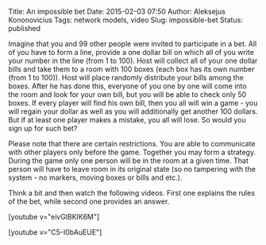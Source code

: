 Title: An impossible bet
Date: 2015-02-03 07:50
Author: Aleksejus Kononovicius
Tags: network models, video
Slug: impossible-bet
Status: published

Imagine that you and 99 other people were
invited to participate in a bet. All of you have to form a line, provide
a one dollar bill on which all of you write your number in the line
(from 1 to 100). Host will collect all of your one dollar bills and take
them to a room with 100 boxes (each box has its own number (from 1 to
100)). Host will place randomly distribute your bills among the boxes.
After he has done this, everyone of you one by one will come into the
room and look for your own bill, but you will be able to check only 50
boxes. If every player will find his own bill, then you all will win a
game - you will regain your dollar as well as you will additionally get
another 100 dollars. But if at least one player makes a mistake, you all
will lose. So would you sign up for such
bet?<!--more-->

Please note that there are certain restrictions. You are able to
communicate with other players only before the game. Together you may
form a strategy. During the game only one person will be in the room at
a given time. That person will have to leave room in its original state
(so no tampering with the system - no markers, moving boxes or bills and
etc.).

Think a bit and then watch the following videos. First one explains the
rules of the bet, while second one provides an answer.

[youtube v="eivGlBKlK6M"]

[youtube v="C5-I0bAuEUE"]
